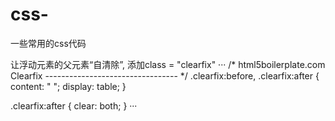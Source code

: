 # css-
一些常用的css代码

让浮动元素的父元素“自清除”, 添加class = "clearfix"
···
/* html5boilerplate.com Clearfix
--------------------------------- */
.clearfix:before,
.clearfix:after {
  content: " ";
  display: table;
}

.clearfix:after {
  clear: both;
}
···
